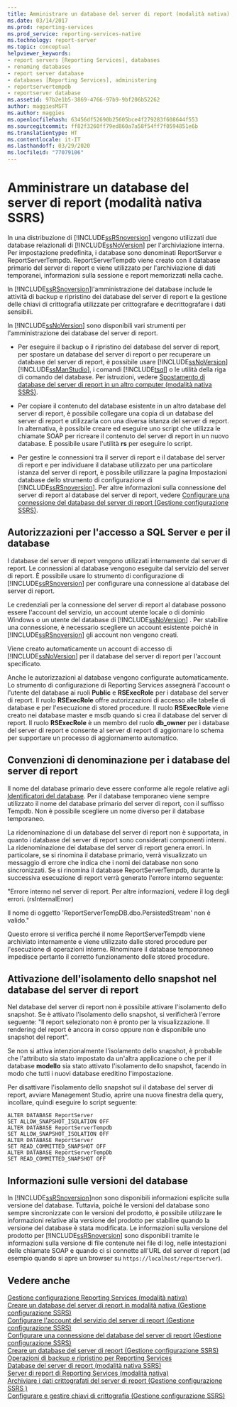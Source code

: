 ```yaml
---
title: Amministrare un database del server di report (modalità nativa) | Microsoft Docs
ms.date: 03/14/2017
ms.prod: reporting-services
ms.prod_service: reporting-services-native
ms.technology: report-server
ms.topic: conceptual
helpviewer_keywords:
- report servers [Reporting Services], databases
- renaming databases
- report server database
- databases [Reporting Services], administering
- reportservertempdb
- reportserver database
ms.assetid: 97b2e1b5-3869-4766-97b9-9bf206b52262
author: maggiesMSFT
ms.author: maggies
ms.openlocfilehash: 63456df52690b25605bce4f279283f608644f553
ms.sourcegitcommit: ff82f3260ff79ed860a7a58f54ff7f0594851e6b
ms.translationtype: HT
ms.contentlocale: it-IT
ms.lasthandoff: 03/29/2020
ms.locfileid: "77079106"
---
```

# <a name="administer-a-report-server-database-ssrs-native-mode"></a>Amministrare un database del server di report (modalità nativa SSRS)
  In una distribuzione di [!INCLUDE[ssRSnoversion](../../includes/ssrsnoversion-md.md)] vengono utilizzati due database relazionali di [!INCLUDE[ssNoVersion](../../includes/ssnoversion-md.md)] per l'archiviazione interna. Per impostazione predefinita, i database sono denominati ReportServer e ReportServerTempdb. ReportServerTempdb viene creato con il database primario del server di report e viene utilizzato per l'archiviazione di dati temporanei, informazioni sulla sessione e report memorizzati nella cache.  
  
 In [!INCLUDE[ssRSnoversion](../../includes/ssrsnoversion-md.md)]l'amministrazione del database include le attività di backup e ripristino dei database del server di report e la gestione delle chiavi di crittografia utilizzate per crittografare e decrittografare i dati sensibili.  
  
 In [!INCLUDE[ssNoVersion](../../includes/ssnoversion-md.md)] sono disponibili vari strumenti per l'amministrazione dei database del server di report.  
  
-   Per eseguire il backup o il ripristino del database del server di report, per spostare un database del server di report o per recuperare un database del server di report, è possibile usare [!INCLUDE[ssNoVersion](../../includes/ssnoversion-md.md)] [!INCLUDE[ssManStudio](../../includes/ssmanstudio-md.md)], i comandi [!INCLUDE[tsql](../../includes/tsql-md.md)] o le utilità della riga di comando del database. Per istruzioni, vedere [Spostamento di database del server di report in un altro computer &#40;modalità nativa SSRS&#41;](../../reporting-services/report-server/moving-the-report-server-databases-to-another-computer-ssrs-native-mode.md).  
  
-   Per copiare il contenuto del database esistente in un altro database del server di report, è possibile collegare una copia di un database del server di report e utilizzarla con una diversa istanza del server di report. In alternativa, è possibile creare ed eseguire uno script che utilizza le chiamate SOAP per ricreare il contenuto del server di report in un nuovo database. È possibile usare l'utilità **rs** per eseguire lo script.  
  
-   Per gestire le connessioni tra il server di report e il database del server di report e per individuare il database utilizzato per una particolare istanza del server di report, è possibile utilizzare la pagina Impostazioni database dello strumento di configurazione di [!INCLUDE[ssRSnoversion](../../includes/ssrsnoversion-md.md)]. Per altre informazioni sulla connessione del server di report al database del server di report, vedere [Configurare una connessione del database del server di report &#40;Gestione configurazione SSRS&#41;](../../reporting-services/install-windows/configure-a-report-server-database-connection-ssrs-configuration-manager.md).  
  
## <a name="sql-server-login-and-database-permissions"></a>Autorizzazioni per l'accesso a SQL Server e per il database  
 I database del server di report vengono utilizzati internamente dal server di report. Le connessioni al database vengono eseguite dal servizio del server di report. È possibile usare lo strumento di configurazione di [!INCLUDE[ssRSnoversion](../../includes/ssrsnoversion-md.md)] per configurare una connessione al database del server di report.  
  
 Le credenziali per la connessione del server di report al database possono essere l'account del servizio, un account utente locale o di dominio Windows o un utente del database di [!INCLUDE[ssNoVersion](../../includes/ssnoversion-md.md)] . Per stabilire una connessione, è necessario scegliere un account esistente poiché in [!INCLUDE[ssRSnoversion](../../includes/ssrsnoversion-md.md)] gli account non vengono creati.  
  
 Viene creato automaticamente un account di accesso di [!INCLUDE[ssNoVersion](../../includes/ssnoversion-md.md)] per il database del server di report per l'account specificato.  
  
 Anche le autorizzazioni al database vengono configurate automaticamente. Lo strumento di configurazione di Reporting Services assegnerà l'account o l'utente del database ai ruoli **Public** e **RSExecRole** per i database del server di report. Il ruolo **RSExecRole** offre autorizzazioni di accesso alle tabelle di database e per l'esecuzione di stored procedure. Il ruolo **RSExecRole** viene creato nei database master e msdb quando si crea il database del server di report. Il ruolo **RSExecRole** è un membro del ruolo **db_owner** per i database del server di report e consente al server di report di aggiornare lo schema per supportare un processo di aggiornamento automatico.  
  
## <a name="naming-conventions-for-the-report-server-databases"></a>Convenzioni di denominazione per i database del server di report  
 Il nome del database primario deve essere conforme alle regole relative agli [Identificatori del database](../../relational-databases/databases/database-identifiers.md). Per il database temporaneo viene sempre utilizzato il nome del database primario del server di report, con il suffisso Tempdb. Non è possibile scegliere un nome diverso per il database temporaneo.  
  
 La ridenominazione di un database del server di report non è supportata, in quanto i database del server di report sono considerati componenti interni. La ridenominazione dei database del server di report genera errori. In particolare, se si rinomina il database primario, verrà visualizzato un messaggio di errore che indica che i nomi dei database non sono sincronizzati. Se si rinomina il database ReportServerTempdb, durante la successiva esecuzione di report verrà generato l'errore interno seguente:  
  
 "Errore interno nel server di report. Per altre informazioni, vedere il log degli errori. (rsInternalError)  
  
 Il nome di oggetto 'ReportServerTempDB.dbo.PersistedStream' non è valido."  
  
 Questo errore si verifica perché il nome ReportServerTempdb viene archiviato internamente e viene utilizzato dalle stored procedure per l'esecuzione di operazioni interne. Rinominare il database temporaneo impedisce pertanto il corretto funzionamento delle stored procedure.  
  
## <a name="enabling-snapshot-isolation-on-the-report-server-database"></a>Attivazione dell'isolamento dello snapshot nel database del server di report  
 Nel database del server di report non è possibile attivare l'isolamento dello snapshot. Se è attivato l'isolamento dello snapshot, si verificherà l'errore seguente: "Il report selezionato non è pronto per la visualizzazione. Il rendering del report è ancora in corso oppure non è disponibile uno snapshot del report".  
  
 Se non si attiva intenzionalmente l'isolamento dello snapshot, è probabile che l'attributo sia stato impostato da un'altra applicazione o che per il database **modello** sia stato attivato l'isolamento dello snapshot, facendo in modo che tutti i nuovi database ereditino l'impostazione.  
  
 Per disattivare l'isolamento dello snapshot sul il database del server di report, avviare Management Studio, aprire una nuova finestra della query, incollare, quindi eseguire lo script seguente:  
  
```  
ALTER DATABASE ReportServer  
SET ALLOW_SNAPSHOT_ISOLATION OFF  
ALTER DATABASE ReportServerTempdb  
SET ALLOW_SNAPSHOT_ISOLATION OFF  
ALTER DATABASE ReportServer  
SET READ_COMMITTED_SNAPSHOT OFF  
ALTER DATABASE ReportServerTempDb  
SET READ_COMMITTED_SNAPSHOT OFF  
```  
  
## <a name="about-database-versions"></a>Informazioni sulle versioni del database  
 In [!INCLUDE[ssRSnoversion](../../includes/ssrsnoversion-md.md)]non sono disponibili informazioni esplicite sulla versione del database. Tuttavia, poiché le versioni del database sono sempre sincronizzate con le versioni del prodotto, è possibile utilizzare le informazioni relative alla versione del prodotto per stabilire quando la versione del database è stata modificata. Le informazioni sulla versione del prodotto per [!INCLUDE[ssRSnoversion](../../includes/ssrsnoversion-md.md)] sono disponibili tramite le informazioni sulla versione di file contenute nei file di log, nelle intestazioni delle chiamate SOAP e quando ci si connette all'URL del server di report (ad esempio quando si apre un browser su `https://localhost/reportserver`).  
  
## <a name="see-also"></a>Vedere anche  
 [Gestione configurazione Reporting Services &#40;modalità nativa&#41;](../../reporting-services/install-windows/reporting-services-configuration-manager-native-mode.md)   
 [Creare un database del server di report in modalità nativa &#40;Gestione configurazione SSRS&#41;](../../reporting-services/install-windows/ssrs-report-server-create-a-native-mode-report-server-database.md)   
 [Configurare l'account del servizio del server di report &#40;Gestione configurazione SSRS&#41;](../../reporting-services/install-windows/configure-the-report-server-service-account-ssrs-configuration-manager.md)   
 [Configurare una connessione del database del server di report &#40;Gestione configurazione SSRS&#41;](../../reporting-services/install-windows/configure-a-report-server-database-connection-ssrs-configuration-manager.md)   
 [Creare un database del server di report &#40;Gestione configurazione SSRS&#41;](../../reporting-services/install-windows/ssrs-report-server-create-a-report-server-database.md)   
 [Operazioni di backup e ripristino per Reporting Services](../../reporting-services/install-windows/backup-and-restore-operations-for-reporting-services.md)   
 [Database del server di report &#40;modalità nativa SSRS&#41;](../../reporting-services/report-server/report-server-database-ssrs-native-mode.md)   
 [Server di report di Reporting Services &#40;modalità nativa&#41;](../../reporting-services/report-server/reporting-services-report-server-native-mode.md)   
 [Archiviare i dati crittografati del server di report &#40;Gestione configurazione SSRS &#41;](../../reporting-services/install-windows/ssrs-encryption-keys-store-encrypted-report-server-data.md)   
 [Configurare e gestire chiavi di crittografia &#40;Gestione configurazione SSRS&#41;](../../reporting-services/install-windows/ssrs-encryption-keys-manage-encryption-keys.md)  
  
  
